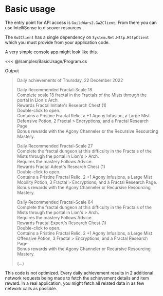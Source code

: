 # Basic usage

The entry point for API access is `GuildWars2.Gw2Client`. From there you can use IntelliSense to discover resources.

The `Gw2Client` has a single dependency on `System.Net.Http.HttpClient` which you must provide from your application code.

A very simple console app might look like this.

<<< @/samples/BasicUsage/Program.cs

Output
> Daily achievements of Thursday, 22 December 2022
>
> Daily Recommended Fractal-Scale 18  
> Complete  scale 18 fractal in the Fractals of the Mists through the portal in Lion's Arch.  
> Rewards Fractal Initiate's Research Chest (1)  
> Double-click to open.  
> Contains a Pristine Fractal Relic, a +1 Agony Infusion, a Large Mist Defensive Potion, 2 Fractal > Encryptions, and a Fractal Research Page.  
> Bonus rewards with the Agony Channeler or the Recursive Resourcing Mastery.
>
> Daily Recommended Fractal-Scale 27  
> Complete the fractal dungeon at this difficulty in the Fractals of the Mists through the portal in Lion's > Arch.  
> Requires the mastery Follows Advice.  
> Rewards Fractal Adept's Research Chest (1)  
> Double-click to open.  
> Contains a Pristine Fractal Relic, 2 +1 Agony Infusions, a Large Mist Mobility Potion, 3 Fractal > Encryptions, and a Fractal Research Page.  
> Bonus rewards with the Agony Channeler or Recursive Resourcing Mastery.
>
> Daily Recommended Fractal-Scale 64  
> Complete the fractal dungeon at this difficulty in the Fractals of the Mists through the portal in Lion's > Arch.  
> Requires the mastery Follows Advice.  
> Rewards Fractal Expert's Research Chest (1)  
> Double-click to open.  
> Contains a Pristine Fractal Relic, 2 +1 Agony Infusions, a Large Mist Offensive Potion, 3 Fractal > Encryptions, and a Fractal Research Page.  
> Bonus rewards with the Agony Channeler or Recursive Resourcing Mastery.
>
> (...)

This code is not optimized. Every daily achievement results in 2 additional network requests being made to fetch the achievement details and item reward. In a real application, you might fetch all related data in as few network calls as possible.
